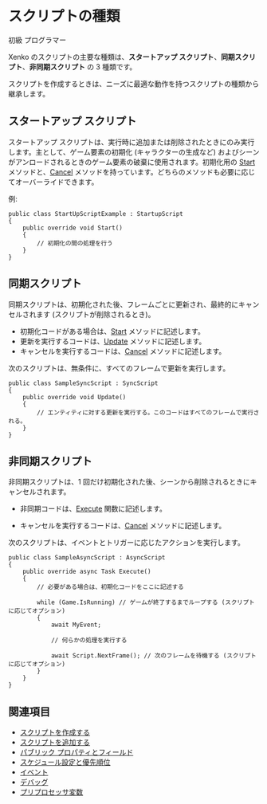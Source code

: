 # スクリプトの種類

<span class="label label-doc-level">初級</span>
<span class="label label-doc-audience">プログラマー</span>

Xenko のスクリプトの主要な種類は、**スタートアップ スクリプト**、**同期スクリプト**、**非同期スクリプト** の 3 種類です。

スクリプトを作成するときは、ニーズに最適な動作を持つスクリプトの種類から継承します。

## スタートアップ スクリプト

スタートアップ スクリプトは、実行時に追加または削除されたときにのみ実行します。主として、ゲーム要素の初期化 (キャラクターの生成など) およびシーンがアンロードされるときのゲーム要素の破棄に使用されます。初期化用の [Start](xref:SiliconStudio.Xenko.Engine.StartupScript.Start) メソッドと、[Cancel](xref:SiliconStudio.Xenko.Engine.ScriptComponent.Cancel) メソッドを持っています。どちらのメソッドも必要に応じてオーバーライドできます。

例:

```
public class StartUpScriptExample : StartupScript
{
	public override void Start()
	{
		// 初期化の間の処理を行う
	}
}
```

## 同期スクリプト

同期スクリプトは、初期化された後、フレームごとに更新され、最終的にキャンセルされます (スクリプトが削除されるとき)。

* 初期化コードがある場合は、[Start](xref:SiliconStudio.Xenko.Engine.StartupScript.Start) メソッドに記述します。
* 更新を実行するコードは、[Update](xref:SiliconStudio.Xenko.Engine.SyncScript.Update) メソッドに記述します。
* キャンセルを実行するコードは、[Cancel](xref:SiliconStudio.Xenko.Engine.ScriptComponent.Cancel) メソッドに記述します。

次のスクリプトは、無条件に、すべてのフレームで更新を実行します。

```
public class SampleSyncScript : SyncScript
{        
	public override void Update()
	{
		// エンティティに対する更新を実行する。このコードはすべてのフレームで実行される。
	}
}
```

## 非同期スクリプト

非同期スクリプトは、1 回だけ初期化された後、シーンから削除されるときにキャンセルされます。

* 非同期コードは、[Execute](xref:"SiliconStudio.Xenko.Engine.AsyncScript.Execute") 関数に記述します。

* キャンセルを実行するコードは、[Cancel](xref:SiliconStudio.Xenko.Engine.ScriptComponent.Cancel) メソッドに記述します。

次のスクリプトは、イベントとトリガーに応じたアクションを実行します。

```
public class SampleAsyncScript : AsyncScript
{        
	public override async Task Execute()
	{
		// 必要がある場合は、初期化コードをここに記述する

		while (Game.IsRunning) // ゲームが終了するまでループする (スクリプトに応じてオプション)
		{
			await MyEvent;

			// 何らかの処理を実行する

			await Script.NextFrame(); // 次のフレームを待機する (スクリプトに応じてオプション)
		}
	}
}
```

## 関連項目

* [スクリプトを作成する](create-a-script.md)
* [スクリプトを追加する](add-a-script.md)
* [パブリック プロパティとフィールド](public-properties-and-fields.md)
* [スケジュール設定と優先順位](scheduling-and-priorities.md)
* [イベント](events.md)
* [デバッグ](debugging.md)
* [プリプロセッサ変数](preprocessor-variables.md)

